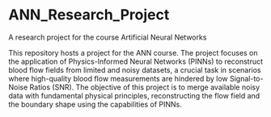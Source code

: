 # ANN_Research_Project
A research project for the course Artificial Neural Networks

This repository hosts a project for the ANN course. The project focuses on the application of Physics-Informed Neural Networks (PINNs)
to reconstruct blood flow fields from limited and noisy datasets, a crucial task in scenarios where high-quality blood flow measurements
are hindered by low Signal-to-Noise Ratios (SNR). The objective of this project is to merge available noisy data with fundamental physical
principles, reconstructing the flow field and the boundary shape using the capabilities of PINNs.
